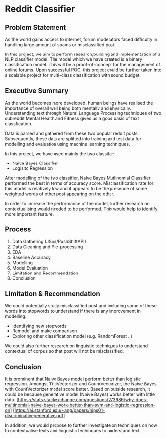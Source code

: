 # Reddit Classifier

## Problem Statement

As the world gains access to internet, forum moderators faced difficulty in handling large amount of spams or misclassified post.

In this project, we aim to perform research,building and implementation of a NLP classifier model. The model which we have created is a binary classification model. This will be a proof-of-concept for the management of online forums. Upon successful POC, this project could be further taken into a scalable project for multi-class classification with sound budget.

## Executive Summary

As the world becomes more developed, human beings have realised the importance of overall well being both mentally and physically. Understanding text through Natural Language Processing techniques of two subreddit Mental Health and Fitness gives us a good basis of text classfication.

Data is parsed and gathered from these two popular reddit posts. Subsequently, these data are splitted into training and test data for modelling and evaluation using machine learning techniques.

In this project, we have used mainly the two classifer:

- Naive Bayes Classifier
- Logisitc Regression

After modelling of the two classifier, Naive Bayes Mutlinomial Classifier performed the best in terms of accuracy score. Misclassification rate for this model is relatively low and it appears to be the presence of some weighted words of other post appearing on the other.

In order to increase the performance of the model, further research on contextualising would needed to be performed. This would help to identify more important feature.



## Process

1. Data Gathering (JSon/PushShiftAPI)
2. Data Cleaning and Pre-processing
3. EDA
4. Baseline Accuracy
5. Modelling
6. Model Evaluation
7. Limitation and Recommendation
8. Conclusion

## Limitation & Recommendation

We could potentially study misclassified post and including some of these words into stopwords to understand if there is any improvement in modelling.

- Identifying new stopwords
- Remodel and make comparison
- Exploring other classification model (e.g. RandomForest ..)

We could also further research on linguistic techniques to understand contextual of corpus so that post will not be misclassified.

## Conclusion



It is prominent that Naive Bayes model perform better than logistic regression. Amongst TfidVectorizer and CountVectorizer, the Naive Bayes with CountVectorizer model score better. Based on outside research, it could be because generative model (Naive Bayes) works better with little data. 
[https://stats.stackexchange.com/questions/273986/why-does-multinomial-naive-bayes-work-better-than-svm-and-logistic-regression-on]
[https://ai.stanford.edu/~ang/papers/nips01-discriminativegenerative.pdf]

In addition, we would propose to further investigate on techniques on how to contextualise texts and linguistic techinques to understand text.






